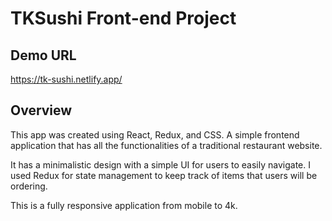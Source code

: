 # TKSushi Front-end Project

## Demo URL

https://tk-sushi.netlify.app/

## Overview

This app was created using React, Redux, and CSS. A simple frontend application that has all the functionalities of a traditional restaurant website. 

It has a minimalistic design with a simple UI for users to easily navigate. I used Redux for state management to keep track of items that users will be ordering. 

This is a fully responsive application from mobile to 4k. 